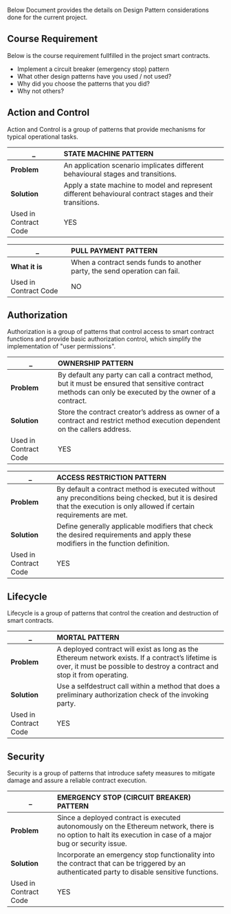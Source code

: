 ﻿
Below Document provides the details on Design Pattern considerations done for the current project. 

## Course Requirement
Below is the course requirement fullfilled in the project smart contracts.
-	Implement a circuit breaker (emergency stop) pattern 
-	What other design patterns have you used / not used? 
-	Why did you choose the patterns that you did? 
-	Why not others? 

## Action and Control

Action and Control is a group of patterns that provide mechanisms 
for typical operational tasks.

_ | STATE MACHINE PATTERN |
--- | :---  | 
**Problem** | An application scenario implicates different behavioural stages and transitions. | 
**Solution** | Apply a state machine to model and represent different behavioural contract stages and their transitions. | 
Used in Contract Code | YES


_ | PULL PAYMENT PATTERN |
--- | :---  | 
**What it is** | When a contract sends funds to another party, the send operation can fail. | 
Used in Contract Code | NO


## Authorization

Authorization is a group of patterns that control access to
smart contract functions and provide basic authorization control,
which simplify the implementation of "user permissions".

_ | OWNERSHIP PATTERN |
--- | :---  | 
**Problem** | By default any party can call a contract method, but it must be ensured that sensitive contract methods can only be executed by the owner of a contract. | 
**Solution** | Store the contract creator’s address as owner of a contract and restrict method execution dependent on the callers address. | 
Used in Contract Code | YES

_ | ACCESS RESTRICTION PATTERN |
--- | :---  | 
**Problem** | By default a contract method is executed without any preconditions being checked, but it is desired that the execution is only allowed if certain requirements are met. | 
**Solution** | Define generally applicable modifiers that check the desired requirements and apply these modifiers in the function definition. | 
Used in Contract Code | YES

## Lifecycle

Lifecycle is a group of patterns that control the creation and
destruction of smart contracts.

_ | MORTAL PATTERN |
--- | :---  | 
**Problem** | A deployed contract will exist as long as the Ethereum network exists. If a contract’s lifetime is over, it must be possible to destroy a contract and stop it from operating. | 
**Solution** | Use a selfdestruct call within a method that does a preliminary authorization check of the invoking party. | 
Used in Contract Code | YES

## Security

Security is a group of patterns that introduce safety measures
to mitigate damage and assure a reliable contract execution.


_ | EMERGENCY STOP (CIRCUIT BREAKER) PATTERN |
--- | :---  | 
**Problem** | Since a deployed contract is executed autonomously on the Ethereum network, there is no option to halt its execution in case of a major bug or security issue. | 
**Solution** | Incorporate an emergency stop functionality into the contract that can be triggered by an authenticated party to disable sensitive functions. | 
Used in Contract Code | YES

